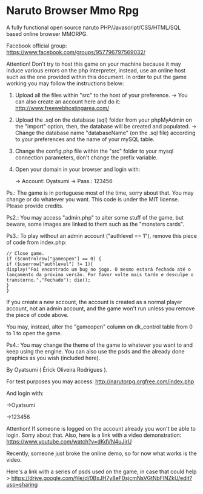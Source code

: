Naruto Browser Mmo Rpg
===================

A fully functional open source naruto PHP/Javascript/CSS/HTML/SQL based online browser MMORPG.


Facebook official group:
https://www.facebook.com/groups/957796797569032/



Attention! Don't try to host this game on your machine because it may induce various errors on the php interpreter, instead, use an online host such as the one provided within this document. In order to put the game working you may follow the instructions below:

1) Upload all the files within "src" to the host of your preference.
	-> You can also create an account here and do it: http://www.freewebhostingarea.com/
	
2) Upload the .sql on the database (sql) folder from your phpMyAdmin on the "import" option, then, the database will be
created and populated.
	-> Change the database name "databaseName" (on the .sql file) according to your preferences and the name of your mySQL table.
	
3) Change the config.php file within the "src" folder to your mysql connection parameters, don't change the prefix variable.

4) Open your domain in your browser and login with:

	-> Account: Oyatsumi
	-> Pass.: 123456 


Ps.: The game is in portuguese most of the time, sorry about that. You may change or do whatever you want.
This code is under the MIT license.
Please provide credits.

Ps2.: You may access "admin.php" to alter some stuff of the game, but beware, some images are linked to them such as the
"monsters cards".

Ps3.: To play without an admin account ("authlevel == 1"), remove this piece of code from index.php:

	// Close game.
	if ($controlrow["gameopen"] == 0) { 
	if ($userrow["authlevel"] != 1){
	display("Foi encontrado um bug no jogo. O mesmo estará fechado até o lançamento da próxima versão. Por favor volte mais tarde e desculpe o transtorno.","Fechado"); die();
	}
	}
	
If you create a new account, the account is created as a normal player account, not an admin account, and the game won't run unless you remove the piece of code above.



You may, instead, alter the "gameopen" column on dk_control table from 0 to 1 to open the game.


Ps4.: You may change the theme of the game to whatever you want to and keep using the engine. You can also use the psds and the already done graphics as you wish (included here).


By Oyatsumi ( Érick Oliveira Rodrigues ).


For test purposes you may access:
http://narutorpg.orgfree.com/index.php

And login with:

->Oyatsumi

->123456


Attention! If someone is logged on the account already you won't be able to login. Sorry about that.
Also, here is a link with a video demonstration: https://www.youtube.com/watch?v=dKdVN4uJirU

Recently, someone just broke the online demo, so for now what works is the video.

Here's a link with a series of psds used on the game, in case that could help >
https://drive.google.com/file/d/0BxJH7y8eF0sjcmNsVGtNbFlNZkU/edit?usp=sharing
